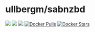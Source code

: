 # ullbergm/sabnzbd
[![](https://images.microbadger.com/badges/image/ullbergm/sabnzbd.svg)](https://microbadger.com/images/ullbergm/sabnzbd)
[![](https://images.microbadger.com/badges/version/ullbergm/sabnzbd.svg)](https://microbadger.com/images/ullbergm/sabnzbd)
[![](https://images.microbadger.com/badges/commit/ullbergm/sabnzbd.svg)](https://microbadger.com/images/ullbergm/sabnzbd)
[![Docker Pulls](https://img.shields.io/docker/pulls/ullbergm/sabnzbd.svg)]()
[![Docker Stars](https://img.shields.io/docker/stars/ullbergm/sabnzbd.svg)]()
